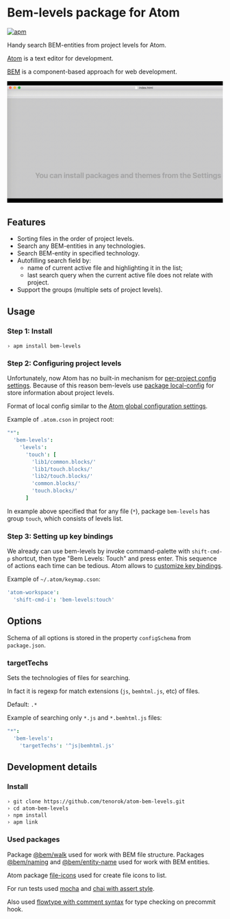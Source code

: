 # Bem-levels package for Atom

[![apm](https://img.shields.io/apm/v/bem-levels.svg?style=flat-square)](https://atom.io/packages/bem-levels)

Handy search BEM-entities from project levels for Atom.

[Atom](https://atom.io/) is a text editor for development.

[BEM](https://en.bem.info) is a component-based approach for web development.

![Bem-levels in action](https://github.com/tenorok/atom-bem-levels/raw/master/preview.gif)

## Features

* Sorting files in the order of project levels.
* Search any BEM-entities in any technologies.
* Search BEM-entity in specified technology.
* Autofilling search field by:
  * name of current active file and highlighting it in the list;
  * last search query when the current active file does not relate with project.
* Support the groups (multiple sets of project levels).

## Usage

### Step 1: Install

```
› apm install bem-levels
```

### Step 2: Configuring project levels

Unfortunately, now Atom has no built-in mechanism for [per-project config settings](https://github.com/atom/atom/issues/5168). Because of this reason bem-levels use [package local-config](https://atom.io/packages/local-config) for store information about project levels.

Format of local config similar to the [Atom global configuration settings](http://flight-manual.atom.io/using-atom/sections/basic-customization/#global-configuration-settings).

Example of `.atom.cson` in project root:

```cson
"*":
  'bem-levels':
    'levels':
      'touch': [
        'lib1/common.blocks/'
        'lib1/touch.blocks/'
        'lib2/touch.blocks/'
        'common.blocks/'
        'touch.blocks/'
      ]
```

In example above specified that for any file (`*`), package `bem-levels` has group `touch`, which consists of levels list.

### Step 3: Setting up key bindings

We already can use bem-levels by invoke command-palette with `shift-cmd-p` shortcut, then type "Bem Levels: Touch" and press enter. This sequence of actions each time can be tedious. Atom allows to [customize key bindings](http://flight-manual.atom.io/using-atom/sections/basic-customization/#customizing-keybindings).

Example of `~/.atom/keymap.cson`:
```cson
'atom-workspace':
  'shift-cmd-i': 'bem-levels:touch'
```

## Options

Schema of all options is stored in the property `configSchema` from `package.json`.

### targetTechs

Sets the technologies of files for searching.

In fact it is regexp for match extensions (`js`, `bemhtml.js`, etc) of files.

Default: `.*`

Example of searching only `*.js` and `*.bemhtml.js` files:
```cson
"*":
  'bem-levels':
    'targetTechs': '^js|bemhtml.js'
```

## Development details

### Install

```
› git clone https://github.com/tenorok/atom-bem-levels.git
› cd atom-bem-levels
› npm install
› apm link
```

### Used packages

Package [@bem/walk](https://github.com/bem-sdk/bem-walk) used for work with BEM file structure. Packages [@bem/naming](https://github.com/bem-sdk/bem-naming) and [@bem/entity-name](https://github.com/bem-sdk/bem-entity-name) used for work with BEM entities.

Atom package [file-icons](https://atom.io/packages/file-icons) used for create file icons to list.

For run tests used [mocha](https://mochajs.org) and [chai with assert style](http://chaijs.com/api/assert/).

Also used [flowtype with comment syntax](https://flowtype.org/blog/2015/02/20/Flow-Comments.html) for type checking on precommit hook.
